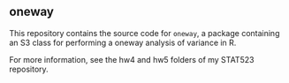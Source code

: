 ## oneway

This repository contains the source code for `oneway`, a package
containing an S3 class for performing a oneway analysis of variance in
R.

For more information, see the hw4 and hw5 folders of my STAT523 repository.
